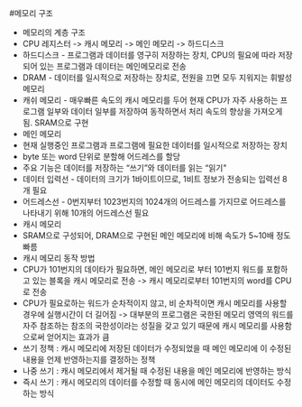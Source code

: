 #메모리 구조
- 메모리의 계층 구조
 - CPU 레지스터 -> 캐시 메모리 -> 메인 메모리 -> 하드디스크 
 - 하드디스크 - 프로그램과 데이터를 영구히 저장하는 장치, CPU의 필요에 따라 저장되어 있는 프로그램과 데이터는 메인메모리로 전송
 - DRAM - 데이터를 일시적으로 저장하는 장치로, 전원을 끄면 모두 지워지는 휘발성 메모리
 - 캐쉬 메모리 - 매우빠른 속도의 캐시 메모리를 두어 현재 CPU가 자주 사용하는 프로그램 일부와 데이터 일부를 저장하여 동작하면서 처리 속도의 향상을 가져오게 됨. SRAM으로 구현
- 메인 메모리
 - 현재 실행중인 프로그램과 프로그램에 필요한 데이터를 일시적으로 저장하는 장치
 - byte 또는 word 단위로 분할해 어드레스를 할당 
 - 주요 기능은 데이터를 저장하는 “쓰기”와 데이터를 읽는 “읽기"
 - 데이터 입력선 - 데이터의 크기가 1바이트이므로, 1비트 정보가 전송되는 입력선 8개 필요
 - 어드레스선  - 0번지부터 1023번지의 1024개의 어드레스를 가지므로 어드레스를 나타내기 위해 10개의 어드레스선 필요
- 캐시 메모리
 - SRAM으로 구성되어, DRAM으로 구현된 메인 메모리에 비해 속도가 5~10배 정도 빠름
 - 캐시 메모리 동작 방법
 - CPU가 101번지의 데이타가 필요하면, 메인 메모리로 부터 101번지 워드를 포함하고 있는 블록을 캐시 메모리로 전송 -> 캐시 메모리로부터 101번지의 word를 CPU로 전송
 - CPU가 필요로하는 워드가 순차적이지 않고, 비 순차적이면 캐시 메모리를 사용할 경우에 실행시간이 더 길어짐 -> 대부분의 프로그램은 국한된 메모리 영역의 워드를 자주 참조하는 참조의 국한성이라는 성질을 갖고 있기 때문에 캐시 메모리를 사용함으로써 얻어지는 효과가 큼
 - 쓰기 정책 : 캐시 메모리에 저장된 데이터가 수정되었을 때 메인 메모리에 이 수정된 내용을 언제 반영하는지를 결정하는 정책
 - 나중 쓰기 : 캐시 메모리에서 제거될 때 수정된 내용을 메인 메모리에 반영하는 방식
 - 즉시 쓰기 : 캐시 메모리의 데이터를 수정할 때 동시에 메인 메모리의 데이터도 수정하는 방식